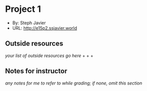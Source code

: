 # Project 1
+ By: Steph Javier
+ URL: <http://e15p2.ssjavier.world>

## Outside resources
*your list of outside resources go here*
+
+ 
+ 

## Notes for instructor
*any notes for me to refer to while grading; if none, omit this section*